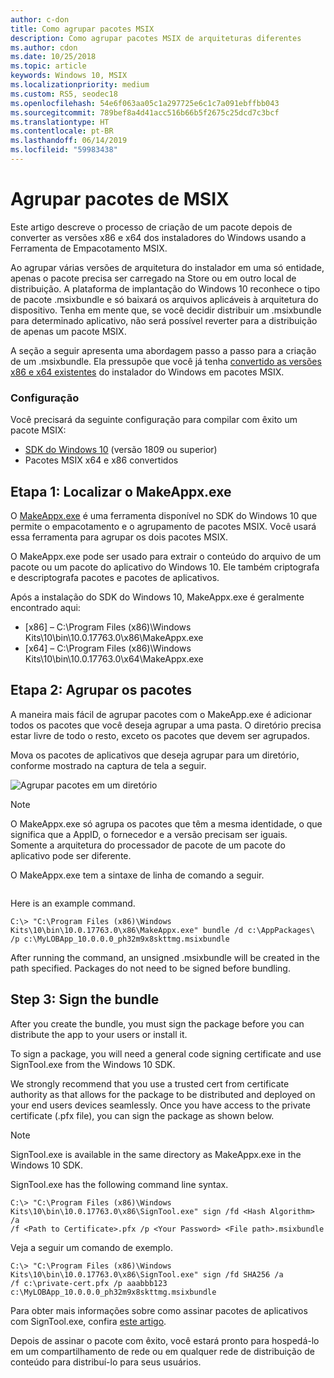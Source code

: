 ```yaml
---
author: c-don
title: Como agrupar pacotes MSIX
description: Como agrupar pacotes MSIX de arquiteturas diferentes
ms.author: cdon
ms.date: 10/25/2018
ms.topic: article
keywords: Windows 10, MSIX
ms.localizationpriority: medium
ms.custom: RS5, seodec18
ms.openlocfilehash: 54e6f063aa05c1a297725e6c1c7a091ebffbb043
ms.sourcegitcommit: 789bef8a4d41acc516b66b5f2675c25dcd7c3bcf
ms.translationtype: HT
ms.contentlocale: pt-BR
ms.lasthandoff: 06/14/2019
ms.locfileid: "59983438"
---
```

# <a name="bundle-msix-packages"></a>Agrupar pacotes de MSIX 

Este artigo descreve o processo de criação de um pacote depois de converter as versões x86 e x64 dos instaladores do Windows usando a Ferramenta de Empacotamento MSIX. 

Ao agrupar várias versões de arquitetura do instalador em uma só entidade, apenas o pacote precisa ser carregado na Store ou em outro local de distribuição. A plataforma de implantação do Windows 10 reconhece o tipo de pacote .msixbundle e só baixará os arquivos aplicáveis à arquitetura do dispositivo. Tenha em mente que, se você decidir distribuir um .msixbundle para determinado aplicativo, não será possível reverter para a distribuição de apenas um pacote MSIX. 

A seção a seguir apresenta uma abordagem passo a passo para a criação de um .msixbundle. Ela pressupõe que você já tenha [convertido as versões x86 e x64 existentes](https://docs.microsoft.com/windows/msix/mpt-best-practices) do instalador do Windows em pacotes MSIX. 

### <a name="setup"></a>Configuração
Você precisará da seguinte configuração para compilar com êxito um pacote MSIX:
- [SDK do Windows 10](https://developer.microsoft.com/en-US/windows/downloads/windows-10-sdk) (versão 1809 ou superior)
- Pacotes MSIX x64 e x86 convertidos 

## <a name="step-1-find-makeappxexe"></a>Etapa 1: Localizar o MakeAppx.exe
O [MakeAppx.exe](https://docs.microsoft.com/windows/desktop/appxpkg/make-appx-package--makeappx-exe-) é uma ferramenta disponível no SDK do Windows 10 que permite o empacotamento e o agrupamento de pacotes MSIX. Você usará essa ferramenta para agrupar os dois pacotes MSIX. 

O MakeAppx.exe pode ser usado para extrair o conteúdo do arquivo de um pacote ou um pacote do aplicativo do Windows 10. Ele também criptografa e descriptografa pacotes e pacotes de aplicativos.

Após a instalação do SDK do Windows 10, MakeAppx.exe é geralmente encontrado aqui: 
- [x86] – C:\Program Files (x86)\Windows Kits\10\bin\10.0.17763.0\x86\MakeAppx.exe
- [x64] – C:\Program Files (x86)\Windows Kits\10\bin\10.0.17763.0\x64\MakeAppx.exe

## <a name="step-2-bundle-the-packages"></a>Etapa 2: Agrupar os pacotes

A maneira mais fácil de agrupar pacotes com o MakeApp.exe é adicionar todos os pacotes que você deseja agrupar a uma pasta. O diretório precisa estar livre de todo o resto, exceto os pacotes que devem ser agrupados. 

Mova os pacotes de aplicativos que deseja agrupar para um diretório, conforme mostrado na captura de tela a seguir.

![Agrupar pacotes em um diretório](images/bundle-pic1.png)

>[!NOTE] 
> O MakeAppx.exe só agrupa os pacotes que têm a mesma identidade, o que significa que a AppID, o fornecedor e a versão precisam ser iguais. Somente a arquitetura do processador de pacote de um pacote do aplicativo pode ser diferente. 

O MakeAppx.exe tem a sintaxe de linha de comando a seguir.

```Prompt de Comando C:\> "C:\Program Files (x86)\Windows Kits\10\bin\10.0.17763.0\x86\MakeAppx.exe" bundle /d input_directorypath /p <filepath>.msixbundle
```

Here is an example command.

```
C:\> "C:\Program Files (x86)\Windows Kits\10\bin\10.0.17763.0\x86\MakeAppx.exe" bundle /d c:\AppPackages\ /p c:\MyLOBApp_10.0.0.0_ph32m9x8skttmg.msixbundle
```

After running the command, an unsigned .msixbundle will be created in the path specified. Packages do not need to be signed before bundling.  

## Step 3: Sign the bundle

After you create the bundle, you must sign the package before you can distribute the app to your users or install it. 

To sign a package, you will need a general code signing certificate and use SignTool.exe from the Windows 10 SDK. 

We strongly recommend that you use a trusted cert from certificate authority as that allows for the package to be distributed and deployed on your end users devices seamlessly. Once you have access to the private certificate (.pfx file), you can sign the package as shown below.

>[!NOTE]
> SignTool.exe is available in the same directory as MakeAppx.exe in the Windows 10 SDK. 

SignTool.exe has the following command line syntax.

```Command Prompt
C:\> "C:\Program Files (x86)\Windows Kits\10\bin\10.0.17763.0\x86\SignTool.exe" sign /fd <Hash Algorithm> /a 
/f <Path to Certificate>.pfx /p <Your Password> <File path>.msixbundle
```

Veja a seguir um comando de exemplo.

```
C:\> "C:\Program Files (x86)\Windows Kits\10\bin\10.0.17763.0\x86\SignTool.exe" sign /fd SHA256 /a 
/f c:\private-cert.pfx /p aaabbb123 c:\MyLOBApp_10.0.0.0_ph32m9x8skttmg.msixbundle
```

Para obter mais informações sobre como assinar pacotes de aplicativos com SignTool.exe, confira [este artigo](https://docs.microsoft.com/windows/uwp/packaging/sign-app-package-using-signtool). 

Depois de assinar o pacote com êxito, você estará pronto para hospedá-lo em um compartilhamento de rede ou em qualquer rede de distribuição de conteúdo para distribuí-lo para seus usuários. 

